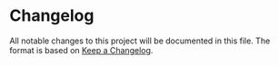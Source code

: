 # Changelog

All notable changes to this project will be documented in this file. The format is based on [Keep a Changelog](https://keepachangelog.com/en/1.0.0/).
